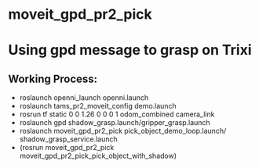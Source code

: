 # moveit_gpd_pr2_pick
# Using gpd message to grasp on Trixi


## Working Process:
* roslaunch openni_launch openni.launch
* roslaunch tams_pr2_moveit_config demo.launch
* rosrun tf static 0 0 1.26 0 0 0 1 odom_combined camera_link
* roslaunch gpd shadow_grasp.launch/gripper_grasp.launch
* roslaunch moveit_gpd_pr2_pick pick_object_demo_loop.launch/ shadow_grasp_service.launch
* (rosrun moveit_gpd_pr2_pick moveit_gpd_pr2_pick_pick_object_with_shadow)
